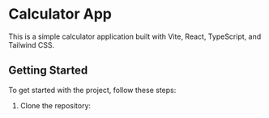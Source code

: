 # Calculator App

This is a simple calculator application built with Vite, React, TypeScript, and Tailwind CSS. 

## Getting Started

To get started with the project, follow these steps:

1. Clone the repository:
   